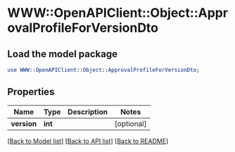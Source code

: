 # WWW::OpenAPIClient::Object::ApprovalProfileForVersionDto

## Load the model package
```perl
use WWW::OpenAPIClient::Object::ApprovalProfileForVersionDto;
```

## Properties
Name | Type | Description | Notes
------------ | ------------- | ------------- | -------------
**version** | **int** |  | [optional] 

[[Back to Model list]](../README.md#documentation-for-models) [[Back to API list]](../README.md#documentation-for-api-endpoints) [[Back to README]](../README.md)


